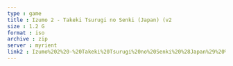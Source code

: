 ```yaml
---
type : game
title : Izumo 2 - Takeki Tsurugi no Senki (Japan) (v2
size : 1.2 G
format : iso
archive : zip
server : myrient
link2 : Izumo%202%20-%20Takeki%20Tsurugi%20no%20Senki%20%28Japan%29%20%28v2.02%29
---
```

